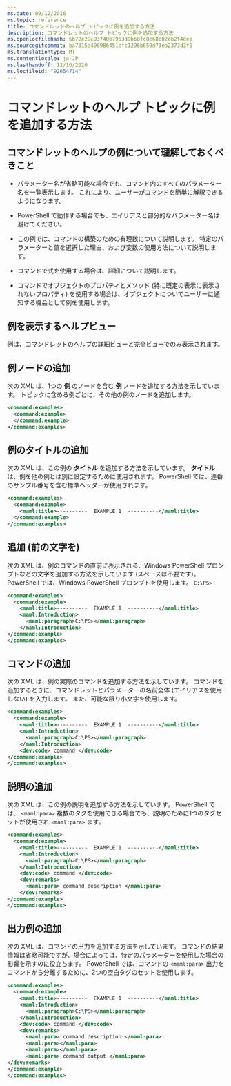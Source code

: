 ```yaml
---
ms.date: 09/12/2016
ms.topic: reference
title: コマンドレットのヘルプ トピックに例を追加する方法
description: コマンドレットのヘルプ トピックに例を追加する方法
ms.openlocfilehash: 6b72e29c93740b7953d9b68fc8e68c02eb2f4dee
ms.sourcegitcommit: ba7315a496986451cfc1296b659d73ea2373d3f0
ms.translationtype: MT
ms.contentlocale: ja-JP
ms.lasthandoff: 12/10/2020
ms.locfileid: "92654714"
---
```

# <a name="how-to-add-examples-to-a-cmdlet-help-topic"></a>コマンドレットのヘルプ トピックに例を追加する方法

## <a name="things-to-know-about-examples-in-cmdlet-help"></a>コマンドレットのヘルプの例について理解しておくべきこと

- パラメーター名が省略可能な場合でも、コマンド内のすべてのパラメーター名を一覧表示します。 これにより、ユーザーがコマンドを簡単に解釈できるようになります。

- PowerShell で動作する場合でも、エイリアスと部分的なパラメーター名は避けてください。

- この例では、コマンドの構築のための有理数について説明します。 特定のパラメーターと値を選択した理由、および変数の使用方法について説明します。

- コマンドで式を使用する場合は、詳細について説明します。

- コマンドでオブジェクトのプロパティとメソッド (特に既定の表示に表示されないプロパティ) を使用する場合は、オブジェクトについてユーザーに通知する機会として例を使用します。

## <a name="help-views-that-display-examples"></a>例を表示するヘルプビュー

例は、コマンドレットのヘルプの詳細ビューと完全ビューでのみ表示されます。

## <a name="adding-an-examples-node"></a>例ノードの追加

次の XML は、1つの **例** のノードを含む **例** ノードを追加する方法を示しています。 トピックに含める例ごとに、その他の例のノードを追加します。

```xml
<command:examples>
  <command:example>
  </command:example>
</command:examples>
```

## <a name="adding-an-example-title"></a>例のタイトルの追加

次の XML は、この例の **タイトル** を追加する方法を示しています。 **タイトル** は、例を他の例とは別に設定するために使用されます。 PowerShell では、連番のサンプル番号を含む標準ヘッダーが使用されます。

```xml
<command:examples>
  <command:example>
    <maml:title>----------  EXAMPLE 1  ----------</maml:title>
  </command:example>
</command:examples>
```

## <a name="adding-preceding-characters"></a>追加 (前の文字を)

次の XML は、例のコマンドの直前に表示される、Windows PowerShell プロンプトなどの文字を追加する方法を示しています (スペースは不要です)。 PowerShell では、Windows PowerShell プロンプトを使用します。 `C:\PS>`

```xml
<command:examples>
  <command:example>
    <maml:title>----------  EXAMPLE 1  ----------</maml:title>
    <maml:Introduction>
      <maml:paragraph>C:\PS></maml:paragraph>
    </maml:Introduction>
</command:example>
</command:examples>
```

## <a name="adding-the-command"></a>コマンドの追加

次の XML は、例の実際のコマンドを追加する方法を示しています。 コマンドを追加するときに、コマンドレットとパラメーターの名前全体 (エイリアスを使用しない) を入力します。 また、可能な限り小文字を使用します。

```xml
<command:examples>
  <command:example>
    <maml:title>----------  EXAMPLE 1  ----------</maml:title>
    <maml:Introduction>
      <maml:paragraph>C:\PS></maml:paragraph>
    </maml:Introduction>
    <dev:code> command </dev:code>
</command:example>
</command:examples>
```

## <a name="adding-a-description"></a>説明の追加

次の XML は、この例の説明を追加する方法を示しています。 PowerShell では、 `<maml:para>` 複数のタグを使用できる場合でも、説明のために1つのタグセットが使用され `<maml:para>` ます。

```xml
<command:examples>
  <command:example>
    <maml:title>----------  EXAMPLE 1  ----------</maml:title>
    <maml:Introduction>
      <maml:paragraph>C:\PS></maml:paragraph>
    </maml:Introduction>
    <dev:code> command </dev:code>
    <dev:remarks>
      <maml:para> command description </maml:para>
    </dev:remarks>
</command:example>
</command:examples>
```

## <a name="adding-example-output"></a>出力例の追加

次の XML は、コマンドの出力を追加する方法を示しています。 コマンドの結果情報は省略可能ですが、場合によっては、特定のパラメーターを使用した場合の影響を示すのに役立ちます。
PowerShell では、コマンドの `<maml:para>` 出力をコマンドから分離するために、2つの空白タグのセットを使用します。

```xml
<command:examples>
  <command:example>
    <maml:title>----------  EXAMPLE 1  ----------</maml:title>
    <maml:Introduction>
      <maml:paragraph>C:\PS></maml:paragraph>
    </maml:Introduction>
    <dev:code> command </dev:code>
    <dev:remarks>
      <maml:para> command description </maml:para>
      <maml:para></maml:para>
      <maml:para></maml:para>
      <maml:para> command output </maml:para>
</dev:remarks>
</command:example>
</command:examples>
```
